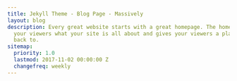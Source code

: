 ```yaml
---
title: Jekyll Theme - Blog Page - Massively
layout: blog
description: Every great website starts with a great homepage. The homepage tells
  your viewers what your site is all about and gives your viewers a place to come
  back to.
sitemap:
  priority: 1.0
  lastmod: 2017-11-02 00:00:00 Z
  changefreq: weekly
---
```


